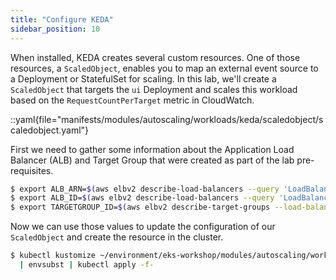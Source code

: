 ```yaml
---
title: "Configure KEDA"
sidebar_position: 10
---
```


When installed, KEDA creates several custom resources. One of those resources, a `ScaledObject`, enables you to map an external event source to a Deployment or StatefulSet for scaling. In this lab, we'll create a `ScaledObject` that targets the `ui` Deployment and scales this workload based on the `RequestCountPerTarget` metric in CloudWatch.

::yaml{file="manifests/modules/autoscaling/workloads/keda/scaledobject/scaledobject.yaml"}

First we need to gather some information about the Application Load Balancer (ALB) and Target Group that were created as part of the lab pre-requisites.

```bash
$ export ALB_ARN=$(aws elbv2 describe-load-balancers --query 'LoadBalancers[?contains(LoadBalancerName, `k8s-ui-ui`) == `true`]' | jq -r .[0].LoadBalancerArn)
$ export ALB_ID=$(aws elbv2 describe-load-balancers --query 'LoadBalancers[?contains(LoadBalancerName, `k8s-ui-ui`) == `true`]' | jq -r .[0].LoadBalancerArn | awk -F "loadbalancer/" '{print $2}')
$ export TARGETGROUP_ID=$(aws elbv2 describe-target-groups --load-balancer-arn $ALB_ARN | jq -r '.TargetGroups[0].TargetGroupArn' | awk -F ":" '{print $6}')
```

Now we can use those values to update the configuration of our `ScaledObject` and create the resource in the cluster.

```bash
$ kubectl kustomize ~/environment/eks-workshop/modules/autoscaling/workloads/keda/scaledobject \
  | envsubst | kubectl apply -f-
```

